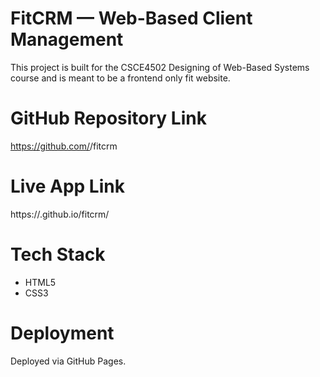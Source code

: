 # FitCRM — Web-Based Client Management

This project is built for the CSCE4502 Designing of Web-Based Systems course and is meant to be a frontend only fit website.

# GitHub Repository Link
https://github.com/<NoureldeenAllama>/fitcrm 
# Live App Link
https://<NoureldeenAllama>.github.io/fitcrm/
# Tech Stack
- HTML5
- CSS3
# Deployment
Deployed via GitHub Pages.
